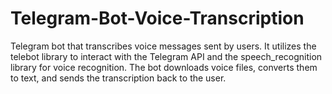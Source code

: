 # Telegram-Bot-Voice-Transcription
Telegram bot that transcribes voice messages sent by users. It utilizes the telebot library to interact with the Telegram API and the speech_recognition library for voice recognition. The bot downloads voice files, converts them to text, and sends the transcription back to the user.
